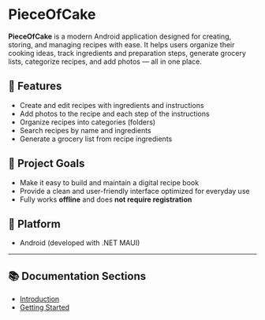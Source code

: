 
# PieceOfCake

**PieceOfCake** is a modern Android application designed for creating, storing, and managing recipes with ease. 
It helps users organize their cooking ideas, track ingredients and preparation steps, generate grocery lists, categorize recipes, and add photos — all in one place.

## 🔧 Features

- Create and edit recipes with ingredients and instructions
- Add photos to the recipe and each step of the instructions
- Organize recipes into categories (folders)
- Search recipes by name and ingredients
- Generate a grocery list from recipe ingredients

## 🚀 Project Goals

- Make it easy to build and maintain a digital recipe book
- Provide a clean and user-friendly interface optimized for everyday use
- Fully works **offline** and does **not require registration**

## 📱 Platform

- Android (developed with .NET MAUI)

---

## 📚 Documentation Sections

- [Introduction](intro.md)
- [Getting Started](usage.md)
